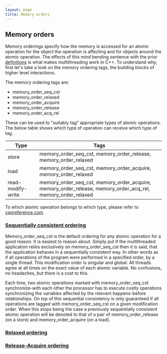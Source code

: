 ```yaml
---
layout: page
title: Memory orders
---
```


## Memory orders

Memory orderings specify how the memory is accessed for an atomic operation for
the object the operation is affecting and for objects around the atomic
operation. The effects of this mind bending sentence with the prior [definitions](definitions.md) is what makes multithreading work in C++. To understand why, first
let's take a look on the memory ordering tags, the building blocks of higher level
interactions.

The memory ordering tags are:

- memory_order_seq_cst
- memory_order_relaxed
- memory_order_acquire
- memory_order_release
- memory_order_acq_rel

These can be used to "suitably tag" appropriate types of atomic operations. The
below table shows which type of operation can receive which type of tag.

|Type|Tags|
|-----|----|
|store| memory_order_seq_cst, memory_order_release, memory_order_relaxed |
|load| memory_order_seq_cst, memory_order_acquire, memory_order_relaxed |
|read-modify-write| memory_order_seq_cst, memory_order_acquire, memory_order_release, memory_order_acq_rel, memory_order_relaxed |

To which atomic operation belongs to which type, please refer to
[cppreference.com](https://en.cppreference.com/w/).

### [Sequentially consistent ordering](https://en.cppreference.com/w/cpp/atomic/memory_order#Sequentially-consistent_ordering)

Memory_order_seq_cst is the default ordering for any atomic operation for a good
reason. It is easiest to reason about. Simply put if the multithreaded application
relies exclusively on memory_order_seq_cst then it is said, that the application
behaves in a sequentially consistent way. In other words as if all operations of
the program were performed in a specified order, by a single thread. This
modification order is singular and global. All threads agree at all times on the
exact value of each atomic variable. No confusions, no headaches, but there is a
cost to this.

Each time, two atomic operations marked with memory_order_seq_cst synchronize-with
each other the processor has to execute costly operations synchronizing the
variables affected by the relevant happens-before relationships. On top of this
sequential consistency is only guaranteed if all operations are tagged with
memory_order_seq_cst on a given modification order. When this stops being the case
a previously sequentially consistent atomic operation will be denoted to that of a
pair of memory_order_release (on a store) and memory_order_acquire (on a load).

### [Relaxed ordering](https://en.cppreference.com/w/cpp/atomic/memory_order#Relaxed_ordering)

### [Release-Acquire ordering](https://en.cppreference.com/w/cpp/atomic/memory_order#Release-Acquire_ordering)
